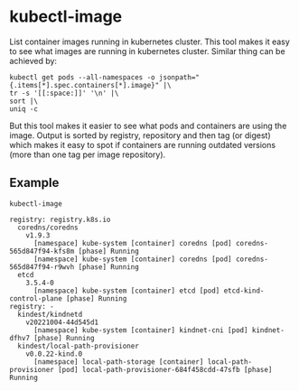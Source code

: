 # kubectl-image
List container images running in kubernetes cluster. This tool makes it easy to see what images are running in
kubernetes cluster. Similar thing can be achieved by:

```
kubectl get pods --all-namespaces -o jsonpath="{.items[*].spec.containers[*].image}" |\
tr -s '[[:space:]]' '\n' |\
sort |\
uniq -c
```

But this tool makes it easier to see what pods and containers are using the image. Output is sorted by registry,
repository and then tag (or digest) which makes it easy to spot if containers are running outdated versions (more than
one tag per image repository).

## Example

```
kubectl-image

registry: registry.k8s.io
  coredns/coredns
    v1.9.3
      [namespace] kube-system [container] coredns [pod] coredns-565d847f94-kfs8m [phase] Running
      [namespace] kube-system [container] coredns [pod] coredns-565d847f94-r9wvh [phase] Running
  etcd
    3.5.4-0
      [namespace] kube-system [container] etcd [pod] etcd-kind-control-plane [phase] Running
registry: -
  kindest/kindnetd
    v20221004-44d545d1
      [namespace] kube-system [container] kindnet-cni [pod] kindnet-dfhv7 [phase] Running
  kindest/local-path-provisioner
    v0.0.22-kind.0
      [namespace] local-path-storage [container] local-path-provisioner [pod] local-path-provisioner-684f458cdd-47sfb [phase] Running
```
